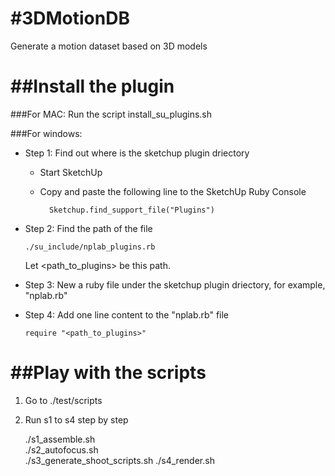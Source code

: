 #3DMotionDB
==========

Generate a motion dataset based on 3D models

##Install the plugin
====================
###For MAC:
  Run the script install_su_plugins.sh
  
###For windows:
  - Step 1: Find out where is the sketchup plugin driectory
    - Start SketchUp
    - Copy and paste the following line to the SketchUp Ruby Console
    
            Sketchup.find_support_file("Plugins")
      
  - Step 2: Find the path of the file
  	
  		./su_include/nplab_plugins.rb
  		   
    Let \<path_to_plugins\> be this path.
    
  - Step 3: New a ruby file under the sketchup plugin driectory, for example, "nplab.rb"

  - Step 4: Add one line content to the "nplab.rb" file
    
        require "<path_to_plugins>"
    
  
  
##Play with the scripts
=======================
1) Go to ./test/scripts

2) Run s1 to s4 step by step

	./s1_assemble.sh	
	./s2_autofocus.sh			
	./s3_generate_shoot_scripts.sh
    ./s4_render.sh

